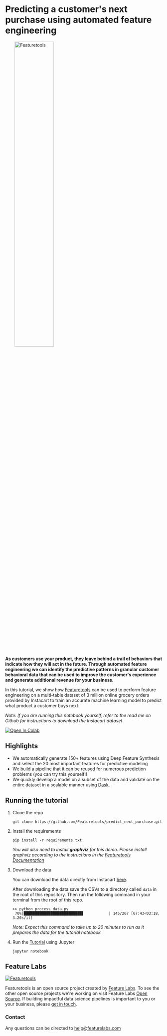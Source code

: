 # Predicting a customer's next purchase using automated feature engineering

<a style="margin:30px" href="https://www.featuretools.com">
    <img width=50% src="https://www.featuretools.com/wp-content/uploads/2017/12/FeatureLabs-Logo-Tangerine-800.png" alt="Featuretools" />
</a>

**As customers use your product, they leave behind a trail of behaviors that indicate how they will act in the future. Through automated feature engineering we can identify the predictive patterns in granular customer behavioral data that can be used to improve the customer's experience and generate additional revenue for your business.**

In this tutorial, we show how [Featuretools](https://www.featuretools.com) can be used to perform feature engineering on a multi-table dataset of 3 million online grocery orders provided by Instacart to train an accurate machine learning model to predict what product a customer buys next.

*Note: If you are running this notebook yourself, refer to the read me on Github for instructions to download the Instacart dataset*

<a href="https://colab.research.google.com/github/featuretools/predict-next-purchase/blob/colab/Tutorial.ipynb">
  <img src="https://colab.research.google.com/assets/colab-badge.svg" alt="Open In Colab"/>
</a>

## Highlights

* We automatically generate 150+ features using Deep Feature Synthesis and select the 20 most important features for predictive modeling
* We build a pipeline that it can be reused for numerous prediction problems (you can try this yourself!)
* We quickly develop a model on a subset of the data and validate on the entire dataset in a scalable manner using [Dask](http://dask.pydata.org/en/latest/).

## Running the tutorial

1. Clone the repo

    ```
    git clone https://github.com/Featuretools/predict_next_purchase.git
    ```

2. Install the requirements

    ```
    pip install -r requirements.txt
    ```
    
    *You will also need to install **graphviz** for this demo. Please install graphviz according to the instructions in the [Featuretools Documentation](https://docs.featuretools.com/getting_started/install.html)*
    
3. Download the data

    You can download the data directly from Instacart [here](https://www.instacart.com/datasets/grocery-shopping-2017).

    After downloading the data save the CSVs to a directory called `data` in the root of this repository. Then run the following command in your terminal from the root of this repo.

    ```
    >> python process_data.py
     70%|██████████████████████████▌           | 145/207 [07:43<03:18,  3.20s/it]
    ```
    *Note: Expect this command to take up to 20 minutes to run as it prepares the data for the tutorial notebook*

4. Run the [Tutorial](Tutorial.ipynb) using Jupyter

    ```
    jupyter notebook
    ```

## Feature Labs
<a href="https://www.featurelabs.com/">
    <img src="http://www.featurelabs.com/wp-content/uploads/2017/12/logo.png" alt="Featuretools" />
</a>

Featuretools is an open source project created by [Feature Labs](https://www.featurelabs.com/). To see the other open source projects we're working on visit Feature Labs [Open Source](https://www.featurelabs.com/open). If building impactful data science pipelines is important to you or your business, please [get in touch](https://www.featurelabs.com/contact).

### Contact

Any questions can be directed to help@featurelabs.com
